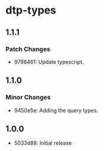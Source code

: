 # dtp-types

## 1.1.1

### Patch Changes

- 9798461: Update typescript.

## 1.1.0

### Minor Changes

- 9450e5e: Adding the query types.

## 1.0.0

- 5033d88: Initial release
